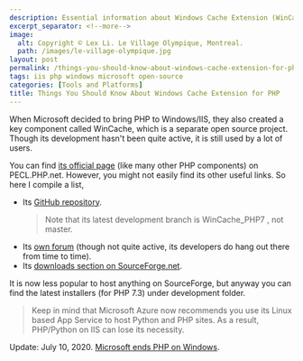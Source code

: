 ```yaml
---
description: Essential information about Windows Cache Extension (WinCache) for PHP - learn about its resources, development status, and why it may not be recommended for modern PHP hosting.
excerpt_separator: <!--more-->
image:
  alt: Copyright © Lex Li. Le Village Olympique, Montreal.
  path: /images/le-village-olympique.jpg
layout: post
permalink: /things-you-should-know-about-windows-cache-extension-for-php-93b7e013ea4c
tags: iis php windows microsoft open-source
categories: [Tools and Platforms]
title: Things You Should Know About Windows Cache Extension for PHP
---
```

When Microsoft decided to bring PHP to Windows/IIS, they also created a key component called WinCache, which is a separate open source project. Though its development hasn't been quite active, it is still used by a lot of users.
<!--more-->

You can find [its official page](https://pecl.php.net/package/wincache) (like many other PHP components) on PECL.PHP.net. However, you might not easily find its other useful links. So here I compile a list,

* Its [GitHub repository](https://github.com/php/pecl-caching-wincache).
  > Note that its latest development branch is WinCache_PHP7 , not master.
* Its [own forum](https://forums.iis.net/1164.aspx/1?Windows+Cache+Extension+for+PHP) (though not quite active, its developers do hang out there from time to time).
* Its [downloads section on SourceForge.net](https://sourceforge.net/projects/wincache/files/).

It is now less popular to host anything on SourceForge, but anyway you can find the latest installers (for PHP 7.3) under development folder.

> Keep in mind that Microsoft Azure now recommends you use its Linux based App Service to host Python and PHP sites. As a result, PHP/Python on IIS can lose its necessity.

Update: July 10, 2020. [Microsoft ends PHP on Windows](https://news-web.php.net/php.internals/110907).
